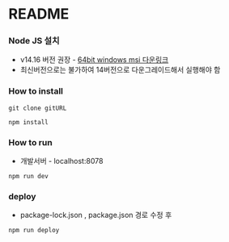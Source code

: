 # README
### Node JS 설치
+ v14.16 버전 권장 - [64bit windows msi 다운링크](https://nodejs.org/download/release/v14.16.0/node-v14.16.0-x64.msi)
+ 최신버전으로는 불가하여 14버전으로 다운그레이드해서 실행해야 함 

### How to install

```
git clone gitURL
```
```
npm install
```

### How to run

+ 개발서버 - localhost:8078

```
npm run dev
```

### deploy

+ package-lock.json , package.json 경로 수정 후

```
npm run deploy
```
